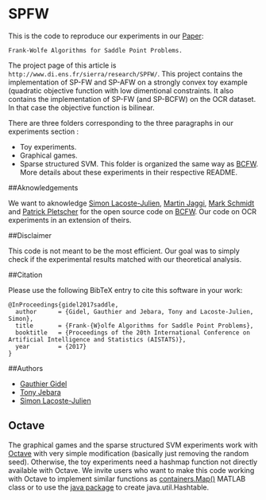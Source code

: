 # SPFW

This is the code to reproduce our experiments in our [Paper](https://arxiv.org/abs/1610.07797):
```
Frank-Wolfe Algorithms for Saddle Point Problems.
```
The project page of this article is ```http://www.di.ens.fr/sierra/research/SPFW/```.
This project contains the implementation of SP-FW and SP-AFW on a strongly convex toy example (quadratic objective function with low dimentional constraints.
It also contains the implementation of SP-FW (and SP-BCFW) on the OCR dataset. In that case the objective function is bilinear.

There are three folders corresponding to the three paragraphs in our experiments section :
 - Toy experiments.
 - Graphical games.
 - Sparse structured SVM. This folder is organized the same way as [BCFW](https://github.com/ppletscher/BCFWstruct).
More details about these experiments in their respective README.

##Aknowledgements

We want to aknowledge [Simon Lacoste-Julien](http://www.di.ens.fr/~slacoste/), [Martin Jaggi](http://www.cmap.polytechnique.fr/~jaggi/), [Mark Schmidt](http://www.di.ens.fr/~mschmidt/) and [Patrick Pletscher](http://pletscher.org) for the open source code on [BCFW](https://github.com/ppletscher/BCFWstruct). Our code on OCR experiments in an extension of theirs.

##Disclaimer

This code is not meant to be the most efficient. Our goal was to simply check if the experimental results matched with our theoretical analysis.

##Citation

Please use the following BibTeX entry to cite this software in your work:
```
@InProceedings{gidel2017saddle,
  author      = {Gidel, Gauthier and Jebara, Tony and Lacoste-Julien, Simon},
  title       = {Frank-{W}olfe Algorithms for Saddle Point Problems},
  booktitle   = {Proceedings of the 20th International Conference on Artificial Intelligence and Statistics (AISTATS)},
  year        = {2017}
}
```
##Authors

* [Gauthier Gidel](http://www.di.ens.fr/~gidel/)
* [Tony Jebara](http://www.cs.columbia.edu/~jebara/)
* [Simon Lacoste-Julien](http://www.di.ens.fr/~slacoste/)

## Octave
The graphical games and the sparse structured SVM experiments work with [Octave](https://www.gnu.org/software/octave/) with very simple modification (basically just removing the random seed). Otherwise, the toy experiments need a hashmap function not directly available with Octave. We invite users who want to make this code working with Octave to implement similar functions as [containers.Map()](https://www.mathworks.com/help/matlab/ref/containers.map-class.html) MATLAB class or to use the [java package](https://www.gnu.org/software/octave/doc/interpreter/Java-Interface.html) to create java.util.Hashtable.
